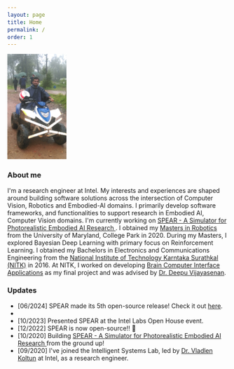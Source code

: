```yaml
---
layout: page
title: Home
permalink: /
order: 1
---
```


<div>
<img class="col two" style="height:240px" src="/assets/img/about.jpg">

<h3> About me </h3>
<p class="col">
I'm a research engineer at Intel. My interests and experiences are shaped around building software solutions across the intersection of Computer Vision, Robotics and Embodied-AI domains. I primarily develop software frameworks, and functionalities to support research in Embodied AI, Computer Vision domains. I'm currently working on <a href="https://github.com/spear-sim/spear">SPEAR - A Simulator for Photorealistic Embodied AI Research </a>. I obtained my <a href="https://robotics.umd.edu/">Masters in Robotics </a> from the University of Maryland, College Park in 2020. During my Masters, I explored Bayesian Deep Learning with primary focus on Reinforcement Learning. I obtained my Bachelors in Electronics and Communications Engineering from the <a href="https://www.nitk.ac.in/">National Institute of Technology Karntaka Surathkal (NITK)</a> in 2016. At NITK, I worked on developing <a href="https://www.youtube.com/watch?v=687DesAL3YE">Brain Computer Interface Applications</a> as my final project and was advised by <a href="http://www.ece.nitk.ac.in/faculty/deepu-vijayasenan">Dr. Deepu Vijayasenan</a>.
</p>

<h3> Updates </h3>
<p class="col">
  <ul>
    <li> [06/2024] SPEAR made its 5th open-source release! Check it out <a href="https://github.com/spear-sim/spear/releases/tag/v0.5.0">here</a>. <li>
    <li> [10/2023] Presented SPEAR at the Intel Labs Open House event. </li>
    <li> [12/2022] SPEAR is now open-source!! 🥳 </li>
    <li> [10/2020] Building <a href="https://github.com/spear-sim/spear">SPEAR - A Simulator for Photorealistic Embodied AI Research </a> from the ground up! </li>
    <li> [09/2020] I've joined the Intelligent Systems Lab, led by <a href="http://vladlen.info/">Dr. Vladlen Koltun</a> at Intel, as a research engineer. </li>
  </ul>
</p>
